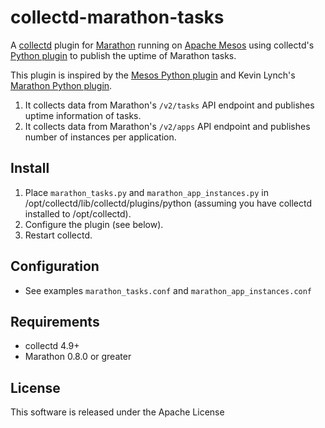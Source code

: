 collectd-marathon-tasks
=======================

A [collectd](http://collectd.org) plugin for [Marathon](https://mesosphere.github.io/marathon/) running on
[Apache Mesos](http://mesos.apache.org) using collectd's
[Python plugin](http://collectd.org/documentation/manpages/collectd-python.5.shtml) to publish the uptime of Marathon tasks.

This plugin is inspired by the [Mesos Python plugin](https://github.com/rayrod2030/collectd-mesos) and Kevin Lynch's [Marathon Python plugin](https://github.com/klynch/collectd-marathon).

1. It collects data from Marathon's `/v2/tasks` API endpoint and publishes uptime information of tasks.
2. It collects data from Marathon's `/v2/apps` API endpoint and publishes number of instances per application.

Install
-------
 1. Place `marathon_tasks.py` and `marathon_app_instances.py` in /opt/collectd/lib/collectd/plugins/python (assuming you have collectd installed to /opt/collectd).
 2. Configure the plugin (see below).
 3. Restart collectd.

Configuration
-------------
 * See examples `marathon_tasks.conf` and `marathon_app_instances.conf`

Requirements
------------
 * collectd 4.9+
 * Marathon 0.8.0 or greater

License
-------
This software is released under the Apache License
